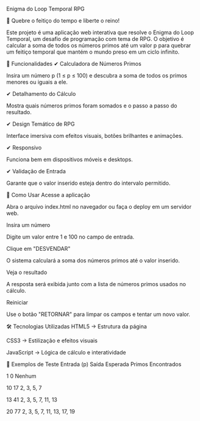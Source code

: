 Enigma do Loop Temporal RPG

🌌 Quebre o feitiço do tempo e liberte o reino!



Este projeto é uma aplicação web interativa que resolve o Enigma do Loop Temporal, um desafio de programação com tema de RPG. 
O objetivo é calcular a soma de todos os números primos até um valor p para quebrar um feitiço temporal que mantém o mundo preso em um ciclo infinito.



🎯 Funcionalidades
✔ Calculadora de Números Primos

Insira um número p (1 ≤ p ≤ 100) e descubra a soma de todos os primos menores ou iguais a ele.

✔ Detalhamento do Cálculo

Mostra quais números primos foram somados e o passo a passo do resultado.

✔ Design Temático de RPG

Interface imersiva com efeitos visuais, botões brilhantes e animações.

✔ Responsivo

Funciona bem em dispositivos móveis e desktops.

✔ Validação de Entrada

Garante que o valor inserido esteja dentro do intervalo permitido.

🚀 Como Usar
Acesse a aplicação

Abra o arquivo index.html no navegador ou faça o deploy em um servidor web.

Insira um número

Digite um valor entre 1 e 100 no campo de entrada.

Clique em "DESVENDAR"

O sistema calculará a soma dos números primos até o valor inserido.

Veja o resultado

A resposta será exibida junto com a lista de números primos usados no cálculo.

Reiniciar

Use o botão "RETORNAR" para limpar os campos e tentar um novo valor.

🛠 Tecnologias Utilizadas
HTML5 → Estrutura da página

CSS3 → Estilização e efeitos visuais

JavaScript → Lógica de cálculo e interatividade

📌 Exemplos de Teste
Entrada (p)	Saída Esperada	Primos Encontrados

1	0	Nenhum

10	17	2, 3, 5, 7

13	41	2, 3, 5, 7, 11, 13

20	77	2, 3, 5, 7, 11, 13, 17, 19
